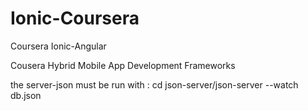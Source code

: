 # Ionic-Coursera
Coursera Ionic-Angular

Cousera 
Hybrid Mobile App Development Frameworks

the server-json must be run with :
cd json-server/json-server --watch db.json
